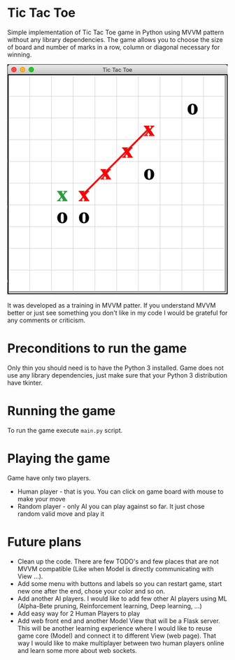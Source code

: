 # Tic Tac Toe
Simple implementation of Tic Tac Toe game in Python using MVVM pattern without any library dependencies. The game allows you to choose the size of board and number of marks in a row, column or diagonal necessary for winning. 

![Game screen](imgs/game_screen.png)

It was developed as a training in MVVM patter. If you understand MVVM better or just see something you don't like in my code I would be grateful for any comments or criticism.

# Preconditions to run the game
Only thin you should need is to have the Python 3 installed. Game does not use any library dependencies, just make sure that your Python 3 distribution have tkinter.

# Running the game

To run the game execute `main.py` script.

# Playing the game

Game have only two players. 
* Human player - that is you. You can click on game board with mouse to make your move
* Random player - only AI you can play against so far. It just chose random valid move and play it

# Future plans

* Clean up the code. There are few TODO's and few places that are not MVVM compatible (Like when Model is directly communicating with View ...).
* Add some menu with buttons and labels so you can restart game, start new one after the end, chose your color and so on.
* Add another AI players. I would like to add few other AI players using ML (Alpha-Bete pruning, Reinforcement learning, Deep learning, ...)
* Add easy way for 2 Human Players to play
* Add web front end and another Model View that will be a Flask server. This will be another learning experience where I would like to reuse game core (Model) and connect it to different View (web page). That way I would like to make multiplayer between two human players online and learn some more about web sockets.
